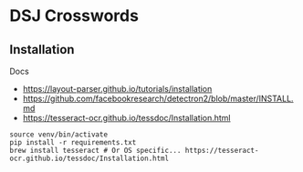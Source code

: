 # DSJ Crosswords

## Installation

Docs
  * https://layout-parser.github.io/tutorials/installation
  * https://github.com/facebookresearch/detectron2/blob/master/INSTALL.md
  * https://tesseract-ocr.github.io/tessdoc/Installation.html

```shell
source venv/bin/activate
pip install -r requirements.txt
brew install tesseract # Or OS specific... https://tesseract-ocr.github.io/tessdoc/Installation.html
```